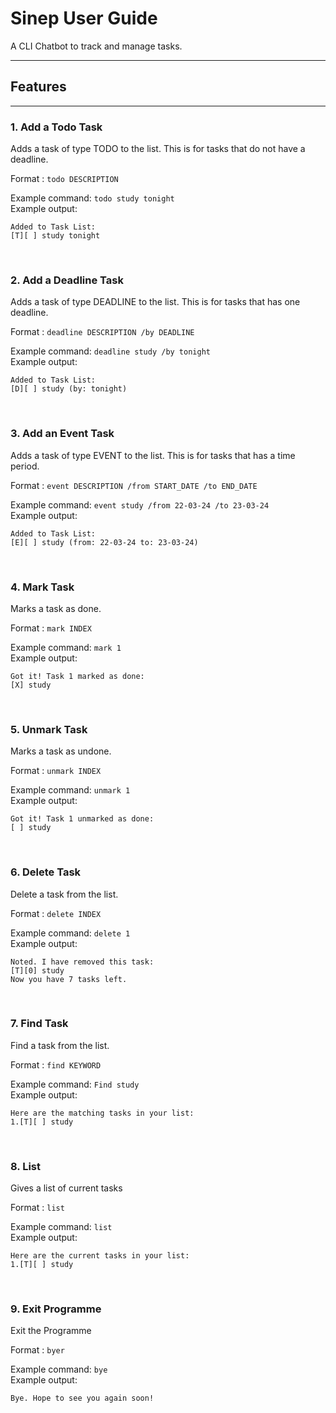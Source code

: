 # Sinep User Guide
A CLI Chatbot to track and manage tasks.
***

## Features
***

### 1. Add a Todo Task

Adds a task of type TODO to the list. This is for tasks that do not have a deadline.

Format : ``` todo DESCRIPTION ```

Example command: `todo study tonight` <br>
Example output:
```
Added to Task List: 
[T][ ] study tonight
```
<br>

### 2. Add a Deadline Task

Adds a task of type DEADLINE to the list. This is for tasks that has one deadline.

Format : ``` deadline DESCRIPTION /by DEADLINE ```

Example command: `deadline study /by tonight` <br>
Example output:
```
Added to Task List: 
[D][ ] study (by: tonight)
```
<br>

### 3. Add an Event Task

Adds a task of type EVENT to the list. This is for tasks that has a time period.

Format : ``` event DESCRIPTION /from START_DATE /to END_DATE ```

Example command: `event study /from 22-03-24 /to 23-03-24` <br>
Example output:
```
Added to Task List: 
[E][ ] study (from: 22-03-24 to: 23-03-24)
```
<br>

### 4. Mark Task

Marks a task as done.

Format : ``` mark INDEX ```

Example command: `mark 1` <br>
Example output:
```
Got it! Task 1 marked as done:
[X] study
```
<br>

### 5. Unmark Task

Marks a task as undone.

Format : ``` unmark INDEX ```

Example command: `unmark 1` <br>
Example output:
```
Got it! Task 1 unmarked as done:
[ ] study
```
<br>

### 6. Delete Task

Delete a task from the list.

Format : ``` delete INDEX ```

Example command: `delete 1` <br>
Example output:
```
Noted. I have removed this task:
[T][0] study
Now you have 7 tasks left.
```
<br>

### 7. Find Task

Find a task from the list.

Format : ``` find KEYWORD ```

Example command: `Find study` <br>
Example output:
```
Here are the matching tasks in your list:
1.[T][ ] study
```
<br>

### 8. List

Gives a list of current tasks

Format : ``` list ```

Example command: `list` <br>
Example output:
```
Here are the current tasks in your list:
1.[T][ ] study
```
<br>

### 9. Exit Programme

Exit the Programme

Format : ``` byer ```

Example command: `bye` <br>
Example output:
```
Bye. Hope to see you again soon!
```
<br>
